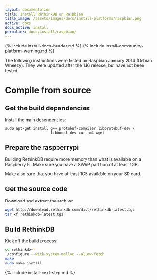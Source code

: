 ```yaml
---
layout: documentation
title: Install RethinkDB on Raspbian
title_image: /assets/images/docs/install-platforms/raspbian.png
active: docs
docs_active: install
permalink: docs/install/raspbian/
---
```

{% include install-docs-header.md %}
{% include install-community-platform-warning.md %}

The following instructions were tested on Raspbian January 2014 (Debian Wheezy).
They were updated after the 1.16 release, but have not been tested.

# Compile from source #

## Get the build dependencies ##

Install the main dependencies:

```
sudo apt-get install g++ protobuf-compiler libprotobuf-dev \
                     libboost-dev curl m4 wget
```

## Prepare the raspberrypi ##

Building RethinkDB require more memory than what is available on a Raspberry Pi.
Make sure you have a SWAP partition of at least 1GB.

Make also sure that you have at least 1GB available on your SD card.


## Get the source code ##

Download and extract the archive:

```bash
wget http://download.rethinkdb.com/dist/rethinkdb-latest.tgz
tar xf rethinkdb-latest.tgz
```

## Build RethinkDB ##

Kick off the build process:

```bash
cd rethinkdb-*
./configure --with-system-malloc --allow-fetch
make
sudo make install
```

{% include install-next-step.md %}
